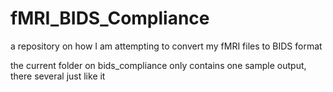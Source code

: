 # fMRI_BIDS_Compliance
a repository on how I am attempting to convert my fMRI files to BIDS format

the current folder on bids_compliance only contains one sample output, there several just like it
